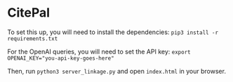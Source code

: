 # CitePal


To set this up, you will need to install the dependencies: 
`pip3 install -r requirements.txt`

For the OpenAI queries, you will need to set the API key:
`export OPENAI_KEY="you-api-key-goes-here"`

Then, run `python3 server_linkage.py` and open `index.html` in your browser.

